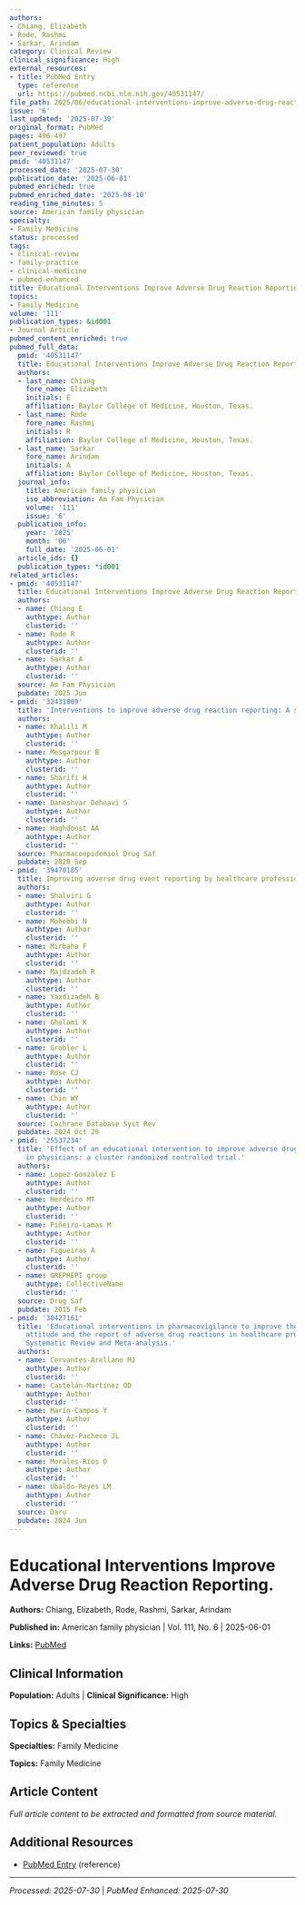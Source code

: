 ```yaml
---
authors:
- Chiang, Elizabeth
- Rode, Rashmi
- Sarkar, Arindam
category: Clinical Review
clinical_significance: High
external_resources:
- title: PubMed Entry
  type: reference
  url: https://pubmed.ncbi.nlm.nih.gov/40531147/
file_path: 2025/06/educational-interventions-improve-adverse-drug-reaction-repo.md
issue: '6'
last_updated: '2025-07-30'
original_format: PubMed
pages: 496-497
patient_population: Adults
peer_reviewed: true
pmid: '40531147'
processed_date: '2025-07-30'
publication_date: '2025-06-01'
pubmed_enriched: true
pubmed_enriched_date: '2025-08-10'
reading_time_minutes: 5
source: American family physician
specialty:
- Family Medicine
status: processed
tags:
- clinical-review
- family-practice
- clinical-medicine
- pubmed-enhanced
title: Educational Interventions Improve Adverse Drug Reaction Reporting.
topics:
- Family Medicine
volume: '111'
publication_types: &id001
- Journal Article
pubmed_content_enriched: true
pubmed_full_data:
  pmid: '40531147'
  title: Educational Interventions Improve Adverse Drug Reaction Reporting.
  authors:
  - last_name: Chiang
    fore_name: Elizabeth
    initials: E
    affiliation: Baylor College of Medicine, Houston, Texas.
  - last_name: Rode
    fore_name: Rashmi
    initials: R
    affiliation: Baylor College of Medicine, Houston, Texas.
  - last_name: Sarkar
    fore_name: Arindam
    initials: A
    affiliation: Baylor College of Medicine, Houston, Texas.
  journal_info:
    title: American family physician
    iso_abbreviation: Am Fam Physician
    volume: '111'
    issue: '6'
  publication_info:
    year: '2025'
    month: '06'
    full_date: '2025-06-01'
  article_ids: {}
  publication_types: *id001
related_articles:
- pmid: '40531147'
  title: Educational Interventions Improve Adverse Drug Reaction Reporting.
  authors:
  - name: Chiang E
    authtype: Author
    clusterid: ''
  - name: Rode R
    authtype: Author
    clusterid: ''
  - name: Sarkar A
    authtype: Author
    clusterid: ''
  source: Am Fam Physician
  pubdate: 2025 Jun
- pmid: '32431069'
  title: 'Interventions to improve adverse drug reaction reporting: A scoping review.'
  authors:
  - name: Khalili M
    authtype: Author
    clusterid: ''
  - name: Mesgarpour B
    authtype: Author
    clusterid: ''
  - name: Sharifi H
    authtype: Author
    clusterid: ''
  - name: Daneshvar Dehnavi S
    authtype: Author
    clusterid: ''
  - name: Haghdoost AA
    authtype: Author
    clusterid: ''
  source: Pharmacoepidemiol Drug Saf
  pubdate: 2020 Sep
- pmid: '39470185'
  title: Improving adverse drug event reporting by healthcare professionals.
  authors:
  - name: Shalviri G
    authtype: Author
    clusterid: ''
  - name: Mohebbi N
    authtype: Author
    clusterid: ''
  - name: Mirbaha F
    authtype: Author
    clusterid: ''
  - name: Majdzadeh R
    authtype: Author
    clusterid: ''
  - name: Yazdizadeh B
    authtype: Author
    clusterid: ''
  - name: Gholami K
    authtype: Author
    clusterid: ''
  - name: Grobler L
    authtype: Author
    clusterid: ''
  - name: Rose CJ
    authtype: Author
    clusterid: ''
  - name: Chin WY
    authtype: Author
    clusterid: ''
  source: Cochrane Database Syst Rev
  pubdate: 2024 Oct 29
- pmid: '25537234'
  title: 'Effect of an educational intervention to improve adverse drug reaction reporting
    in physicians: a cluster randomized controlled trial.'
  authors:
  - name: Lopez-Gonzalez E
    authtype: Author
    clusterid: ''
  - name: Herdeiro MT
    authtype: Author
    clusterid: ''
  - name: Piñeiro-Lamas M
    authtype: Author
    clusterid: ''
  - name: Figueiras A
    authtype: Author
    clusterid: ''
  - name: GREPHEPI group
    authtype: CollectiveName
    clusterid: ''
  source: Drug Saf
  pubdate: 2015 Feb
- pmid: '38427161'
  title: 'Educational interventions in pharmacovigilance to improve the knowledge,
    attitude and the report of adverse drug reactions in healthcare professionals:
    Systematic Review and Meta-analysis.'
  authors:
  - name: Cervantes-Arellano MJ
    authtype: Author
    clusterid: ''
  - name: Castelán-Martínez OD
    authtype: Author
    clusterid: ''
  - name: Marín-Campos Y
    authtype: Author
    clusterid: ''
  - name: Chávez-Pacheco JL
    authtype: Author
    clusterid: ''
  - name: Morales-Ríos O
    authtype: Author
    clusterid: ''
  - name: Ubaldo-Reyes LM
    authtype: Author
    clusterid: ''
  source: Daru
  pubdate: 2024 Jun
---
```


# Educational Interventions Improve Adverse Drug Reaction Reporting.

**Authors:** Chiang, Elizabeth, Rode, Rashmi, Sarkar, Arindam

**Published in:** American family physician | Vol. 111, No. 6 | 2025-06-01

**Links:** [PubMed](https://pubmed.ncbi.nlm.nih.gov/40531147/)

## Clinical Information

**Population:** Adults | **Clinical Significance:** High

## Topics & Specialties

**Specialties:** Family Medicine

**Topics:** Family Medicine

## Article Content

*Full article content to be extracted and formatted from source material.*

## Additional Resources

- [PubMed Entry](https://pubmed.ncbi.nlm.nih.gov/40531147/) (reference)

---

*Processed: 2025-07-30* | *PubMed Enhanced: 2025-07-30*
